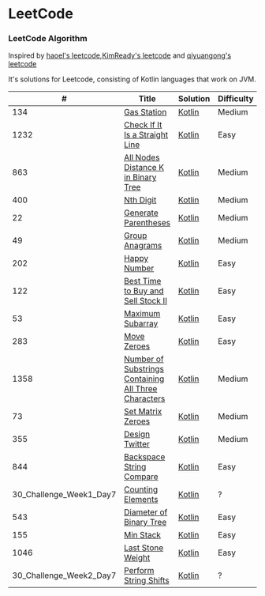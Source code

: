 LeetCode
========

### LeetCode Algorithm

Inspired by [haoel's leetcode](https://github.com/haoel/leetcode),[KimReady's leetcode](https://github.com/KimReady/Leetcode-JVM) and [qiyuangong's leetcode](https://github.com/qiyuangong/leetcode)

It's solutions for Leetcode, consisting of Kotlin languages that work on JVM.

| # | Title | Solution | Difficulty |
|---| ----- | -------- | ---------- |
|134|[Gas Station](https://leetcode.com/problems/gas-station/) | [Kotlin](./CanCompleteCircuit.kt)|Medium|
|1232|[Check If It Is a Straight Line](https://leetcode.com/problems/check-if-it-is-a-straight-line/) | [Kotlin](./Check_if_it_is_a_straight_line.kt)|Easy|
|863|[All Nodes Distance K in Binary Tree](https://leetcode.com/problems/all-nodes-distance-k-in-binary-tree/) | [Kotlin](./DistanceK.kt)|Medium|
|400|[Nth Digit](https://leetcode.com/problems/nth-digit/) | [Kotlin](./FindNthDigit.kt)|Medium|
|22|[Generate Parentheses](https://leetcode.com/problems/generate-parentheses/) | [Kotlin](./GenerateParenthesis.kt)|Medium|
|49|[Group Anagrams](https://leetcode.com/problems/group-anagrams/) | [Kotlin](.GenerateParenthesis.kt)|Medium|
|202|[Happy Number](https://leetcode.com/problems/happy-number/) | [Kotlin](./HappyNumber.kt)|Easy|
|122|[Best Time to Buy and Sell Stock II](https://leetcode.com/problems/best-time-to-buy-and-sell-stock-ii/) | [Kotlin](./MaxProfit.kt)|Easy|
|53|[Maximum Subarray](https://leetcode.com/problems/maximum-subarray/) | [Kotlin](./MaximumSubarray.kt)|Easy|
|283|[Move Zeroes](https://leetcode.com/problems/move-zeroes/) | [Kotlin](./MoveZeroes.kt)|Easy|
|1358|[Number of Substrings Containing All Three Characters](https://leetcode.com/problems/number-of-substrings-containing-all-three-characters/) | [Kotlin](./NumberOfSubstrings.kt)|Medium|
|73|[Set Matrix Zeroes](https://leetcode.com/problems/set-matrix-zeroes/) | [Kotlin](./SetZeroes.kt)|Medium|
|355|[Design Twitter](https://leetcode.com/problems/design-twitter/) | [Kotlin](./Twitter.kt)|Medium|
|844|[Backspace String Compare](https://leetcode.com/problems/backspace-string-compare/) | [Kotlin](./Backspace_String_Compare.kt)|Easy|
|30_Challenge_Week1_Day7|[Counting Elements](https://leetcode.com/explore/challenge/card/30-day-leetcoding-challenge/528/week-1/3289/) | [Kotlin](./CountingElements.kt)|?|
|543|[Diameter of Binary Tree](https://leetcode.com/problems/diameter-of-binary-tree/) | [Kotlin](./Diameter_of_Binary_Tree.kt)|Easy|
|155|[Min Stack](https://leetcode.com/problems/min-stack/) | [Kotlin](./Min_Stack.kt)|Easy|
|1046|[Last Stone Weight](https://leetcode.com/problems/last-stone-weight/) | [Kotlin](./lastStoneWeight.kt)|Easy|
|30_Challenge_Week2_Day7|[Perform String Shifts](https://leetcode.com/explore/challenge/card/30-day-leetcoding-challenge/529/week-2/3299/) | [Kotlin](./stringShift.kt)|?|






